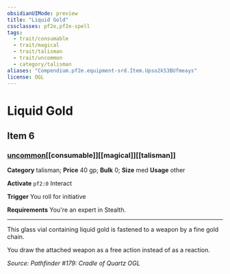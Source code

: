 ```yaml
---
obsidianUIMode: preview
title: "Liquid Gold"
cssclasses: pf2e,pf2e-spell
tags:
  - trait/consumable
  - trait/magical
  - trait/talisman
  - trait/uncommon
  - category/talisman
aliases: "Compendium.pf2e.equipment-srd.Item.Upso2k53BUfmeays"
license: OGL
---
```

# Liquid Gold
## Item 6
### [uncommon](uncommon "Uncommon Rarity Trait")[[consumable]][[magical]][[talisman]]

**Category** talisman; 
**Price** 40 gp; 
**Bulk** 0; **Size** med
**Usage** other

**Activate** `pf2:0` Interact

**Trigger** You roll for initiative

**Requirements** You're an expert in Stealth.

* * *

This glass vial containing liquid gold is fastened to a weapon by a fine gold chain.

You draw the attached weapon as a free action instead of as a reaction.

*Source: Pathfinder #179: Cradle of Quartz*
*OGL*